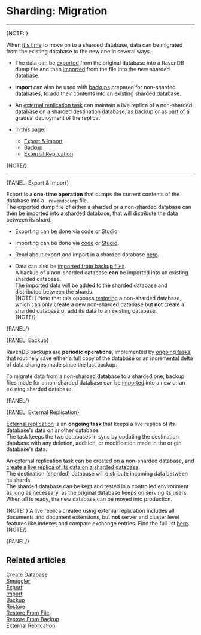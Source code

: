 ﻿# Sharding: Migration
---

{NOTE: }

When [it's time](../sharding/overview#when-should-sharding-be-used) 
to move on to a sharded database, data can be migrated from the existing 
database to the new one in several ways.  

* The data can be [exported](../sharding/import-and-export#export) 
  from the original database into a RavenDB dump file and then 
  [imported](../sharding/import-and-export#import) from the file 
  into the new sharded database.  
* **Import** can also be used with [backups](../sharding/backup-and-restore/backup) 
  prepared for non-sharded databases, to add their contents into 
  an existing sharded database.  
* An [external replication task](../sharding/external-replication) 
  can maintain a live replica of a non-sharded database on a sharded 
  destination database, as backup or as part of a gradual deployment 
  of the replica.  

* In this page:  
  * [Export & Import](../sharding/migration#export-&-import)  
  * [Backup](../sharding/migration#backup)  
  * [External Replication](../sharding/migration#external-replication)  

{NOTE/}

---

{PANEL: Export & Import}

Export is a **one-time operation** that dumps the current contents 
of the database into a `.ravendbdump` file.  
The exported dump file of either a sharded or a non-sharded database 
can then be [imported](../sharding/import-and-export#import) into 
a sharded database, that will distribute the data between its shard.  

* Exporting can be done via [code](../client-api/smuggler/what-is-smuggler#export) 
  or [Studio](../studio/database/tasks/export-database).  
* Importing can be done via [code](../client-api/smuggler/what-is-smuggler#import) 
  or [Studio](../studio/database/tasks/import-data/import-data-file).  
* Read about export and import in a sharded database [here](../sharding/import-and-export).  

* Data can also be 
  [imported from backup files](../sharding/import-and-export#importing-data-from-backup-files).  
  A backup of a non-sharded database **can** be imported into an existing sharded database.  
  The imported data will be added to the sharded database and distributed between the shards.  
  {NOTE: }
  Note that this opposes [restoring](../sharding/backup-and-restore/restore) 
  a non-sharded database, which can only create a new non-sharded database 
  but **not** create a sharded database or add its data to an existing database.  
  {NOTE/}
   
{PANEL/}

{PANEL: Backup}

RavenDB backups are **periodic operations**, implemented by 
[ongoing tasks](../server/ongoing-tasks/backup-overview) 
that routinely save either a full copy of the database or 
an incremental delta of data changes made since the last backup.  

To migrate data from a non-sharded database to a sharded one, 
backup files made for a non-sharded database can be 
[imported](../sharding/import-and-export#importing-data-from-backup-files) 
into a new or an existing sharded database.  

{PANEL/}

{PANEL: External Replication}

[External replication](../server/ongoing-tasks/external-replication) 
is an **ongoing task** that keeps a live replica of its database's data 
on another database.  
The task keeps the two databases in sync by updating the destination 
database with any deletion, addition, or modification made in the 
origin database's data.  

An external replication task can be created on a non-sharded database, 
and [create a live replica of its data on a sharded database](../sharding/external-replication#non-sharded-database-to-sharded-database).  
The destination (sharded) database will distribute incoming data between 
its shards.  
The sharded database can be kept and tested in a controlled environment 
as long as necessary, as the original database keeps on serving its users. 
When all is ready, the new database can be moved into production.  

{NOTE: }
A live replica created using external replication includes all documents 
and document extensions, but **not** server and cluster level features like 
indexes and compare exchange entries. Find the full list [here](../server/ongoing-tasks/external-replication#general-information-about-external-replication-task).  
{NOTE/}

{PANEL/}

## Related articles

[Create Database](../sharding/administration/studio-admin#creating-a-sharded-database)  
[Smuggler](../client-api/smuggler/what-is-smuggler)  
[Export](../sharding/import-and-export#export)  
[Import](../sharding/import-and-export#import)  
[Backup](../sharding/backup-and-restore/backup)  
[Restore](../sharding/backup-and-restore/restore)  
[Restore From File](../sharding/import-and-export#importing-data-from-a--file)  
[Restore From Backup](../sharding/import-and-export#importing-data-from-backup-files)  
[External Replication](../sharding/external-replication)  
